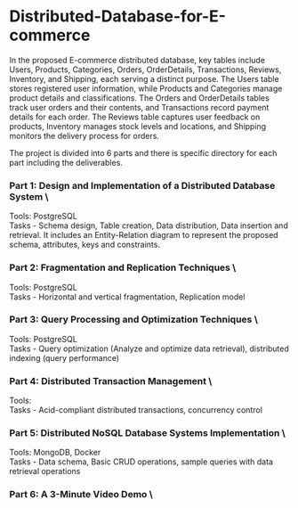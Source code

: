# Distributed-Database-for-E-commerce

In the proposed E-commerce distributed database, key tables
include Users, Products, Categories, Orders, OrderDetails,
Transactions, Reviews, Inventory, and Shipping, each serving a
distinct purpose. The Users table stores registered user information,
while Products and Categories manage product details and
classifications. The Orders and OrderDetails tables track user
orders and their contents, and Transactions record payment details
for each order. The Reviews table captures user feedback on
products, Inventory manages stock levels and locations, and
Shipping monitors the delivery process for orders. 

The project is divided into 6 parts and there is specific directory for each part including the deliverables.

### Part 1: Design and Implementation of a Distributed Database System  \
Tools: PostgreSQL \
Tasks - Schema design, Table creation, Data distribution, Data insertion and retrieval. 
It includes an Entity-Relation diagram to represent the proposed schema, attributes, keys and constraints.

### Part 2: Fragmentation and Replication Techniques \
Tools: PostgreSQL \
Tasks - Horizontal and vertical fragmentation, Replication model

### Part 3: Query Processing and Optimization Techniques \
Tools: PostgreSQL\
Tasks - Query optimization (Analyze and optimize data retrieval), distributed indexing (query performance)


### Part 4: Distributed Transaction Management \
Tools: \
Tasks - Acid-compliant distributed transactions, concurrency control 


### Part 5: Distributed NoSQL Database Systems Implementation \
Tools: MongoDB, Docker \
Tasks - Data schema, Basic CRUD operations, sample queries with data retrieval operations

### Part 6: A 3-Minute Video Demo \
